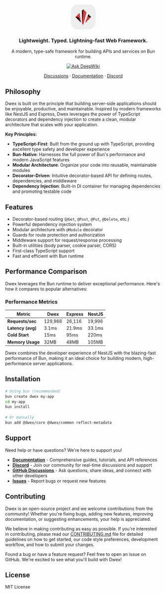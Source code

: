 <p align="center">
  <a href="https://github.com/dwexjs/dwex">
    <img src="./dwex.svg" width="80px" alt="Dwex Logo" />
  </a>
</p>

<h3 align="center">
  Lightweight. Typed. Lightning-fast Web Framework.
</h3>
<p align="center">
  A modern, type-safe framework for building APIs and services on Bun runtime.
</p>

<p align="center">
<a href="https://deepwiki.com/dwexjs/dwex"><img src="https://deepwiki.com/badge.svg" alt="Ask DeepWiki"></a>
</p>

<p align="center"><a href="https://github.com/dwexjs/dwex/discussions">Discussions</a> · <a href="https://dwex.dev/docs">Documentation</a> · <a href="https://discord.gg/3Jrma3xnTy">Discord</a></p>

## Philosophy

Dwex is built on the principle that building server-side applications should be enjoyable, productive, and maintainable. Inspired by modern frameworks like NestJS and Express, Dwex leverages the power of TypeScript decorators and dependency injection to create a clean, modular architecture that scales with your application.

**Key Principles:**

- **TypeScript-First**: Built from the ground up with TypeScript, providing excellent type safety and developer experience
- **Bun-Native**: Harnesses the full power of Bun's performance and modern JavaScript features
- **Modular Architecture**: Organize your code into reusable, maintainable modules
- **Decorator-Driven**: Intuitive decorator-based API for defining routes, dependencies, and middleware
- **Dependency Injection**: Built-in DI container for managing dependencies and promoting testable code

## Features

- Decorator-based routing (`@Get`, `@Post`, `@Put`, `@Delete`, etc.)
- Powerful dependency injection system
- Modular architecture with `@Module` decorator
- Guards for route protection and authorization
- Middleware support for request/response processing
- Built-in utilities (body parser, cookie parser, CORS)
- First-class TypeScript support
- Fast and efficient with Bun runtime

## Performance Comparison

Dwex leverages the Bun runtime to deliver exceptional performance. Here's how it compares to popular alternatives:

### Performance Metrics

| Metric | Dwex | Express | NestJS |
|--------|------|---------|--------|
| **Requests/sec** | 129,966 | 26,116 | 19,996 |
| **Latency (avg)** | 3.1ms | 21.9ms | 33.1ms |
| **Cold Start** | 15ms | 95ms | 220ms |
| **Memory Usage** | 32MB | 48MB | 105MB |

Dwex combines the developer experience of NestJS with the blazing-fast performance of Bun, making it an ideal choice for building modern, high-performance server applications.

## Installation

```bash
# Using bun (recommended)
bun create dwex my-app
cd my-app
bun install

# Or manually
bun add @dwex/core @dwex/common reflect-metadata
```

## Support

Need help or have questions? We're here to support you!

- **[Documentation](https://dwex.dev/docs)** - Comprehensive guides, tutorials, and API references
- **[Discord](https://discord.gg/3Jrma3xnTy)** - Join our community for real-time discussions and support
- **[GitHub Discussions](https://github.com/dwexjs/dwex/discussions)** - Ask questions, share ideas, and connect with other developers
- **[Issues](https://github.com/dwexjs/dwex/issues)** - Report bugs or request new features

## Contributing

Dwex is an open-source project and we welcome contributions from the community! Whether you're fixing bugs, adding new features, improving documentation, or suggesting enhancements, your help is appreciated.

We believe in making contributing as easy as possible. If you're interested in contributing, please read our [CONTRIBUTING.md](CONTRIBUTING.md) file for detailed guidelines on how to get started, our code style preferences, development workflow, and how to submit your changes.

Found a bug or have a feature request? Feel free to open an issue on GitHub. We're excited to see what you'll build with Dwex!

## License

MIT License
